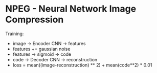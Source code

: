 # NPEG - Neural Network Image Compression

Training:

- image -> Encoder CNN -> features
- features += gaussian noise
- features -> sigmoid -> code
- code -> Decoder CNN -> reconstruction
- loss = mean((image-reconstruction) ** 2) + mean(code**2) * 0.01
